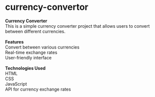 # currency-convertor
**Currency Converter**<br>
This is a simple currency converter project that allows users to convert between different currencies.<br>
<br>
**Features**<br>
Convert between various currencies<br>
Real-time exchange rates<br>
User-friendly interface<br>
<br>
**Technologies Used**<br>
HTML<br>
CSS<br>
JavaScript<br>
API for currency exchange rates
